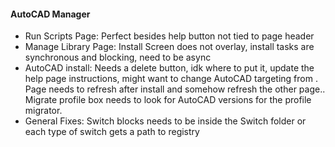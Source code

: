 #### AutoCAD Manager
- Run Scripts Page: Perfect besides help button not tied to page header
- Manage Library Page: Install Screen does not overlay, install tasks are synchronous and blocking, need to be async
- AutoCAD install: Needs a delete button, idk where to put it, update the help page instructions, might want to change AutoCAD targeting from . Page needs to refresh after install and somehow refresh the other page.. Migrate profile box needs to look for AutoCAD versions for the profile migrator.
- General Fixes: Switch blocks needs to be inside the Switch folder or each type of switch gets a path to registry